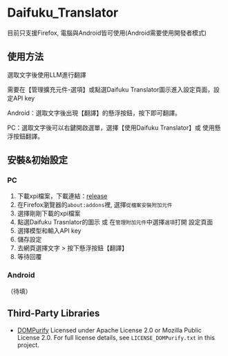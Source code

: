# Daifuku_Translator
目前只支援Firefox, 電腦與Android皆可使用(Android需要使用開發者模式)

## 使用方法
選取文字後使用LLM進行翻譯

需要在【管理擴充元件-選項】或點選Daifuku Translator圖示進入設定頁面，設定API key

Android：選取文字後出現【翻譯】的懸浮按鈕，按下即可翻譯。

PC：選取文字後可以右鍵開啟選單，選擇【使用Daifuku Translator】或 使用懸浮按鈕翻譯。

## 安裝&初始設定

### PC
1. 下載xpi檔案，下載連結：[release](https://github.com/JaniceC001/Daifuku_Translator/tree/39e0b3c3864b39dc86d7675b0340317c4225e968/release)
2. 在Firefox瀏覽器的`about:addons`裡, 選擇`從檔案安裝附加元件`
3. 選擇剛剛下載的xpi檔案
4. 點選Daifuku Trasnlator的圖示 或 在`管理附加元件`中選擇`選項`打開 設定頁面
5. 選擇模型和輸入API key
6. 儲存設定
7. 去網頁選擇文字 > 按下懸浮按鈕【翻譯】
8. 等待回覆

### Android
（待填）

## Third-Party Libraries
- [DOMPurify](https://github.com/cure53/DOMPurify)
    Licensed under Apache License 2.0 or Mozilla Public License 2.0.
    For full license details, see `LICENSE_DOMPurify.txt` in this project.